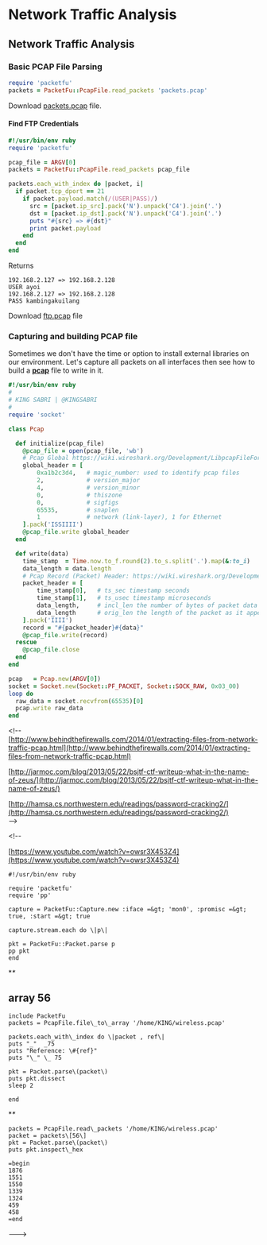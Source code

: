 # Network Traffic Analysis

## Network Traffic Analysis

### Basic PCAP File Parsing

```ruby
require 'packetfu'
packets = PacketFu::PcapFile.read_packets 'packets.pcap'
```

Download [packets.pcap](https://github.com/rubyfu/RubyFu/blob/master/files/module06/packets.pcap) file.

#### Find FTP Credentials

```ruby
#!/usr/bin/env ruby
require 'packetfu'

pcap_file = ARGV[0]
packets = PacketFu::PcapFile.read_packets pcap_file

packets.each_with_index do |packet, i|
  if packet.tcp_dport == 21
    if packet.payload.match(/(USER|PASS)/)
      src = [packet.ip_src].pack('N').unpack('C4').join('.')
      dst = [packet.ip_dst].pack('N').unpack('C4').join('.')
      puts "#{src} => #{dst}"
      print packet.payload
    end
  end
end
```

Returns

```text
192.168.2.127 => 192.168.2.128
USER ayoi
192.168.2.127 => 192.168.2.128
PASS kambingakuilang
```

Download [ftp.pcap](https://github.com/rubyfu/RubyFu/blob/master/files/module06/ftp.pcap) file

### Capturing and building PCAP file

Sometimes we don't have the time or option to install external libraries on our environment. Let's capture all packets on all interfaces then see how to build a [**pcap**](https://wiki.wireshark.org/Development/LibpcapFileFormat) file to write in it.

```ruby
#!/usr/bin/env ruby
#
# KING SABRI | @KINGSABRI
#
require 'socket'

class Pcap

  def initialize(pcap_file)
    @pcap_file = open(pcap_file, 'wb')
    # Pcap Global https://wiki.wireshark.org/Development/LibpcapFileFormat#Global_Header
    global_header = [
        0xa1b2c3d4,   # magic_number: used to identify pcap files
        2,            # version_major
        4,            # version_minor
        0,            # thiszone
        0,            # sigfigs
        65535,        # snaplen
        1             # network (link-layer), 1 for Ethernet
    ].pack('ISSIIII')
    @pcap_file.write global_header
  end

  def write(data)
    time_stamp  = Time.now.to_f.round(2).to_s.split('.').map(&:to_i)
    data_length = data.length
    # Pcap Record (Packet) Header: https://wiki.wireshark.org/Development/LibpcapFileFormat#Record_.28Packet.29_Header
    packet_header = [
        time_stamp[0],   # ts_sec timestamp seconds
        time_stamp[1],   # ts_usec timestamp microseconds
        data_length,     # incl_len the number of bytes of packet data actually captured
        data_length      # orig_len the length of the packet as it appeared on the network when it was captured
    ].pack('IIII')
    record = "#{packet_header}#{data}"
    @pcap_file.write(record)
  rescue
    @pcap_file.close
  end
end 

pcap   = Pcap.new(ARGV[0])
socket = Socket.new(Socket::PF_PACKET, Socket::SOCK_RAW, 0x03_00)
loop do
  raw_data = socket.recvfrom(65535)[0]
  pcap.write raw_data
end
```

&lt;!--  
[http://www.behindthefirewalls.com/2014/01/extracting-files-from-network-traffic-pcap.html](http://www.behindthefirewalls.com/2014/01/extracting-files-from-network-traffic-pcap.html)

[http://jarmoc.com/blog/2013/05/22/bsjtf-ctf-writeup-what-in-the-name-of-zeus/](http://jarmoc.com/blog/2013/05/22/bsjtf-ctf-writeup-what-in-the-name-of-zeus/)

[http://hamsa.cs.northwestern.edu/readings/password-cracking2/](http://hamsa.cs.northwestern.edu/readings/password-cracking2/)  
--&gt;

&lt;!--

[https://www.youtube.com/watch?v=owsr3X453Z4](https://www.youtube.com/watch?v=owsr3X453Z4)

```
#!/usr/bin/env ruby

require 'packetfu'  
require 'pp'

capture = PacketFu::Capture.new :iface =&gt; 'mon0', :promisc =&gt; true, :start =&gt; true

capture.stream.each do \|p\|

pkt = PacketFu::Packet.parse p  
pp pkt  
end
```
**\**

## array 56
```
include PacketFu  
packets = PcapFile.file\_to\_array '/home/KING/wireless.pcap'

packets.each_with\_index do \|packet , ref\|  
puts "_"  _75  
puts "Reference: \#{ref}"  
puts "\_" \_ 75

pkt = Packet.parse\(packet\)  
puts pkt.dissect  
sleep 2

end
```
**\**
```
packets = PcapFile.read\_packets '/home/KING/wireless.pcap'  
packet = packets\[56\]  
pkt = Packet.parse\(packet\)  
puts pkt.inspect\_hex

=begin  
1876  
1551  
1550  
1339  
1324  
459  
458  
=end  
```
---&gt;

